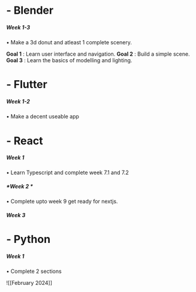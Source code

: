 
# - Blender

##### *Week 1-3*
• Make a 3d donut and atleast 1 complete scenery.

**Goal 1** : Learn user interface and navigation.
**Goal 2** : Build a simple scene.
**Goal 3** : Learn the basics of modelling and lighting.

# - Flutter

##### *Week 1-2*
• Make a decent useable app


# - React

##### *Week 1*
• Learn Typescript and complete week 7.1 and 7.2

##### *Week 2 *
• Complete upto week 9 get ready for nextjs.

##### *Week 3*


# - Python

##### *Week 1*
• Complete 2 sections


![[February 2024]]